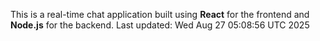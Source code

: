 This is a real-time chat application built using **React** for the frontend and **Node.js** for the backend.
Last updated: Wed Aug 27 05:08:56 UTC 2025
